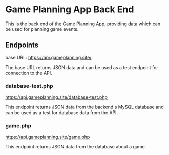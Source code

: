 # Game Planning App Back End

This is the back end of the Game Planning App, providing data which can be used for planning game events.

## Endpoints

base URL: https://api.gameplanning.site/

The base URL returns JSON data and can be used as a test endpoint for connection to the API.

### database-test.php

https://api.gameplanning.site/database-test.php

This endpoint returns JSON data from the backend's MySQL database and can be used as a test for database data from the API.

### game.php

https://api.gameplanning.site/game.php

This endpoint returns JSON data from the database about a game.
